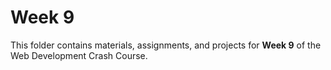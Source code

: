 # Week 9

This folder contains materials, assignments, and projects for **Week 9** of the Web Development Crash Course.

